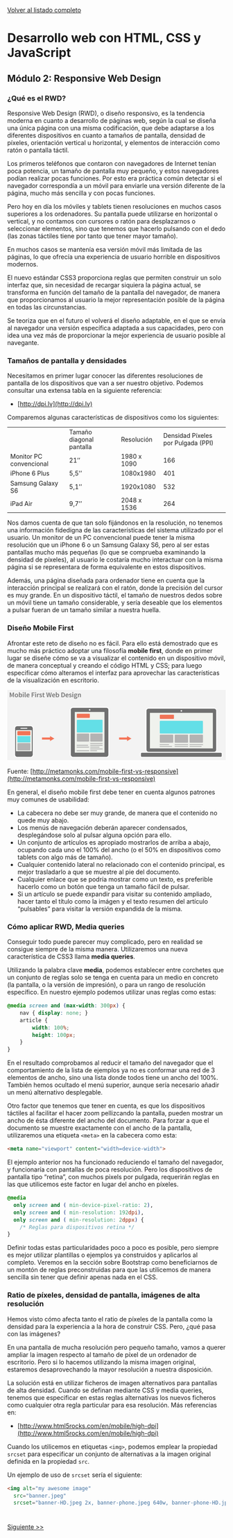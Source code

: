 [Volver al listado completo](../)

# Desarrollo web con HTML, CSS y JavaScript

## Módulo 2: Responsive Web Design

### ¿Qué es el RWD?

Responsive Web Design (RWD), o diseño responsivo, es la tendencia moderna en cuanto a desarrollo de páginas web, según la cual se diseña una única página con una misma codificación, que debe adaptarse a los diferentes dispositivos en cuanto a tamaños de pantalla, densidad de píxeles, orientación vertical u horizontal, y elementos de interacción como ratón o pantalla táctil.

Los primeros teléfonos que contaron con navegadores de Internet tenían poca potencia, un tamaño de pantalla muy pequeño, y estos navegadores podían realizar pocas funciones. Por esto era práctica común detectar si el navegador correspondía a un móvil para enviarle una versión diferente de la página, mucho más sencilla y con pocas funciones.

Pero hoy en día los móviles y tablets tienen resoluciones en muchos casos superiores a los ordenadores. Su pantalla puede utilizarse en horizontal o vertical, y no contamos con cursores o ratón para desplazarnos o seleccionar elementos, sino que tenemos que hacerlo pulsando con el dedo (las zonas táctiles tiene por tanto que tener mayor tamaño).

En muchos casos se mantenía esa versión móvil más limitada de las páginas, lo que ofrecía una experiencia de usuario horrible en dispositivos modernos.

El nuevo estándar CSS3 proporciona reglas que permiten construir un solo interfaz que, sin necesidad de recargar siquiera la página actual, se transforma en función del tamaño de la pantalla del navegador, de manera que proporcionamos al usuario la mejor representación posible de la página en todas las circunstancias.

Se teoriza que en el futuro el volverá el diseño adaptable, en el que se envía al navegador una versión específica adaptada a sus capacidades, pero con idea una vez más de proporcionar la mejor experiencia de usuario posible al navegante.


### Tamaños de pantalla y densidades

Necesitamos en primer lugar conocer las diferentes resoluciones de pantalla de los dispositivos que van a ser nuestro objetivo. Podemos consultar una extensa tabla en la siguiente referencia: 

* [http://dpi.lv](http://dpi.lv)

Comparemos algunas características de dispositivos como los siguientes:

<table>
  <tr>
   <td>
   </td>
   <td>Tamaño diagonal pantalla
   </td>
   <td>Resolución
   </td>
   <td>Densidad Píxeles por Pulgada (PPI)
   </td>
  </tr>
  <tr>
   <td>Monitor PC convencional
   </td>
   <td>21’’
   </td>
   <td>1980 x 1090
   </td>
   <td>166
   </td>
  </tr>
  <tr>
   <td>iPhone 6 Plus
   </td>
   <td>5,5’’
   </td>
   <td>1080x1980
   </td>
   <td>401
   </td>
  </tr>
  <tr>
   <td>Samsung Galaxy S6
   </td>
   <td>5,1’’
   </td>
   <td>1920x1080
   </td>
   <td>532
   </td>
  </tr>
  <tr>
   <td>iPad Air
   </td>
   <td>9,7’’
   </td>
   <td>2048 x 1536
   </td>
   <td>264
   </td>
  </tr>
</table>

Nos damos cuenta de que tan solo fijándonos en la resolución, no tenemos una información fidedigna de las características del sistema utilizado por el usuario. Un monitor de un PC convencional puede tener la misma resolución que un iPhone 6 o un Samsung Galaxy S6, pero al ser estas pantallas mucho más pequeñas (lo que se comprueba examinando la densidad de píxeles), al usuario le costaría mucho interactuar con la misma página si se representara de forma equivalente en estos dispositivos.

Además, una página diseñada para ordenador tiene en cuenta que la interacción principal se realizará con el ratón, donde la precisión del cursor es muy grande. En un dispositivo táctil, el tamaño de nuestros dedos sobre un móvil tiene un tamaño considerable, y sería deseable que los elementos a pulsar fueran de un tamaño similar a nuestra huella.


### Diseño Mobile First

Afrontar este reto de diseño no es fácil. Para ello está demostrado que es mucho más práctico adoptar una filosofía **mobile first**, donde en primer lugar se diseñe cómo se va a visualizar el contenido en un dispositivo móvil, de manera conceptual y creando el código HTML y CSS; para luego especificar cómo alteramos el interfaz para aprovechar las características de la visualización en escritorio.

![Mobile first web design](images/img12.png "Mobile first web design")

Fuente: [http://metamonks.com/mobile-first-vs-responsive](http://metamonks.com/mobile-first-vs-responsive)

En general, el diseño mobile first debe tener en cuenta algunos patrones muy comunes de usabilidad:

* La cabecera no debe ser muy grande, de manera que el contenido no quede muy abajo.
* Los menús de navegación deberán aparecer condensados, desplegándose solo al pulsar alguna opción para ello.
* Un conjunto de artículos es apropiado mostrarlos de arriba a abajo, ocupando cada uno el 100% del ancho (o el 50% en dispositivos como tablets con algo más de tamaño).
* Cualquier contenido lateral no relacionado con el contenido principal, es mejor trasladarlo a que se muestre al pie del documento.
* Cualquier enlace que se podría mostrar como un texto, es preferible hacerlo como un botón que tenga un tamaño fácil de pulsar. 
* Si un artículo se puede expandir para visitar su contenido ampliado, hacer tanto el título como la imágen y el texto resumen del artículo “pulsables” para visitar la versión expandida de la misma.


### Cómo aplicar RWD, Media queries

Conseguir todo puede parecer muy complicado, pero en realidad se consigue siempre de la misma manera. Utilizaremos una nueva característica de CSS3 llama **media queries**.

Utilizando la palabra clave **media**, podemos establecer entre corchetes que un conjunto de reglas solo se tenga en cuenta para un medio en concreto (la pantalla, o la versión de impresión), o para un rango de resolución específico. En nuestro ejemplo podemos utilizar unas reglas como estas:

```css
@media screen and (max-width: 300px) {
    nav { display: none; }
    article {
        width: 100%; 
        height: 100px;
    }
}
```

En el resultado comprobamos al reducir el tamaño del navegador que el comportamiento de la lista de ejemplos ya no es conformar una red de 3 elementos de ancho, sino una lista donde todos tiene un ancho del 100%. También hemos ocultado el menú superior, aunque sería necesario añadir un menú alternativo desplegable.

Otro factor que tenemos que tener en cuenta, es que los dispositivos táctiles al facilitar el hacer zoom pellizcando la pantalla, pueden mostrar un ancho de ésta diferente del ancho del documento. Para forzar a que el documento se muestre exactamente con el ancho de la pantalla, utilizaremos una etiqueta `<meta>` en la cabecera como esta:

```html
<meta name="viewport" content="width=device-width">
```

El ejemplo anterior nos ha funcionado reduciendo el tamaño del navegador, y funcionaría con pantallas de poca resolución. Pero los dispositivos de pantalla tipo “retina”, con muchos pixels por pulgada, requerirán reglas en las que utilicemos este factor en lugar del ancho en píxeles.

```css
@media
  only screen and ( min-device-pixel-ratio: 2),
  only screen and ( min-resolution: 192dpi),
  only screen and ( min-resolution: 2dppx) { 
    /* Reglas para dispositivos retina */
}
```

Definir todas estas particularidades poco a poco es posible, pero siempre es mejor utilizar plantillas o ejemplos ya construidos y aplicarlos al completo. Veremos en la sección sobre Bootstrap como beneficiarnos de un montón de reglas preconstruidas para que las utilicemos de manera sencilla sin tener que definir apenas nada en el CSS.


### Ratio de píxeles, densidad de pantalla, imágenes de alta resolución

Hemos visto cómo afecta tanto el ratio de píxeles de la pantalla como la densidad para la experiencia a la hora de construir CSS. Pero, ¿qué pasa con las imágenes?

En una pantalla de mucha resolución pero pequeño tamaño, vamos a querer ampliar la imagen respecto al tamaño de píxel de un ordenador de escritorio. Pero si lo hacemos utilizando la misma imagen original, estaremos desaprovechando la mayor resolución a nuestra disposición.

La solución está en utilizar ficheros de imagen alternativos para pantallas de alta densidad. Cuando se definan mediante CSS y media queries, tenemos que especificar en estas reglas alternativas los nuevos ficheros como cualquier otra regla particular para esa resolución. Más referencias en:

* [http://www.html5rocks.com/en/mobile/high-dpi](http://www.html5rocks.com/en/mobile/high-dpi)

Cuando los utilicemos en etiquetas `<img>`, podemos emplear la propiedad `srcset` para especificar un conjunto de alternativas a la imagen original definida en la propiedad `src`.

Un ejemplo de uso de `srcset` sería el siguiente:

```html
<img alt="my awesome image"
  src="banner.jpeg"
  srcset="banner-HD.jpeg 2x, banner-phone.jpeg 640w, banner-phone-HD.jpeg 640w 2x">
```

#

[Siguiente >>](./modulo3.md)